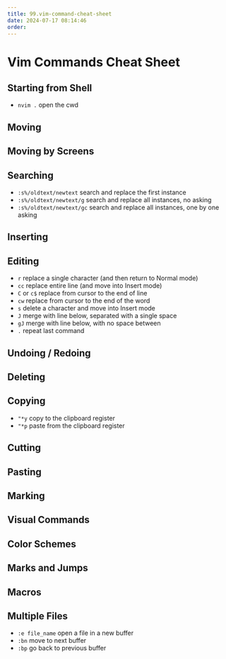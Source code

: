 ```yaml
---
title: 99.vim-command-cheat-sheet
date: 2024-07-17 08:14:46
order:
---
```


# Vim Commands Cheat Sheet

## Starting from Shell

- `nvim .` open the cwd

## Moving

## Moving by Screens

## Searching

- `:s%/oldtext/newtext` search and replace the first instance
- `:s%/oldtext/newtext/g` search and replace all instances, no asking
- `:s%/oldtext/newtext/gc` search and replace all instances, one by one asking

## Inserting

## Editing

- `r` replace a single character (and then return to Normal mode)
- `cc` replace entire line (and move into Insert mode)
- `C` or `c$` replace from cursor to the end of line
- `cw` replace from cursor to the end of the word
- `s` delete a character and move into Insert mode
- `J` merge with line below, separated with a single space
- `gJ` merge with line below, with no space between
- `.` repeat last command

## Undoing / Redoing

## Deleting

## Copying

- `"*y` copy to the clipboard register
- `"*p` paste from the clipboard register

## Cutting

## Pasting

## Marking

## Visual Commands

## Color Schemes

## Marks and Jumps

## Macros

## Multiple Files

- `:e file_name` open a file in a new buffer
- `:bn` move to next buffer
- `:bp` go back to previous buffer

